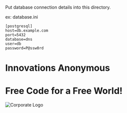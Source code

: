 Put database connection details into this directory.

ex: database.ini

```
[postgresql]
host=db.example.com
port=5432
database=dns
user=db
password=P@ssw0rd
```

# Innovations Anonymous
Free Code for a Free World!
==========
![Corporate Logo](https://innovanon-inc.github.io/assets/images/logo.gif)

